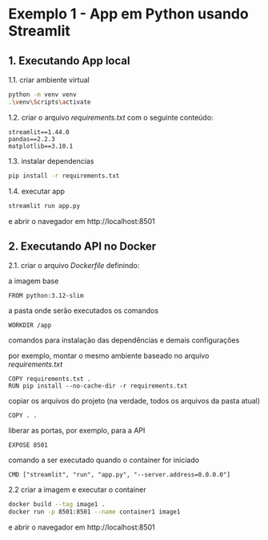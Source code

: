 # Exemplo 1 - App em Python usando Streamlit

## 1. Executando App local

1.1. criar ambiente virtual

```sh
python -m venv venv
.\venv\Scripts\activate
```

1.2. criar o arquivo *requirements.txt* com o seguinte conteúdo:
```
streamlit==1.44.0
pandas==2.2.3
matplotlib==3.10.1
```

1.3. instalar dependencias
```sh
pip install -r requirements.txt
```

1.4. executar app
```sh
streamlit run app.py
```
e abrir o navegador em http://localhost:8501


## 2. Executando API no Docker

2.1. criar o arquivo *Dockerfile* definindo:

a imagem base
```
FROM python:3.12-slim
```

a pasta onde serão executados os comandos
```
WORKDIR /app
```

comandos para instalação das dependências e demais configurações

por exemplo, montar o mesmo ambiente baseado no arquivo *requirements.txt*
```
COPY requirements.txt .
RUN pip install --no-cache-dir -r requirements.txt
```

copiar os arquivos do projeto (na verdade, todos os arquivos da pasta atual)
```
COPY . .
```

liberar as portas, por exemplo, para a API
```
EXPOSE 8501
```

comando a ser executado quando o container for iniciado
```
CMD ["streamlit", "run", "app.py", "--server.address=0.0.0.0"]
```

2.2 criar a imagem e executar o container
```sh
docker build --tag image1 .
docker run -p 8501:8501 --name container1 image1
```
e abrir o navegador em http://localhost:8501



